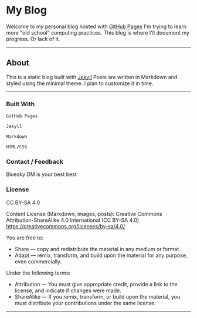 # My Blog 

Welcome to my personal blog hosted with [GitHub Pages](https://pages.github.com/)
I'm trying to learn more "old school" computing practices. This blog is where I'll document my progress. Or lack of it.  

---

##  About

This is a static blog built with [Jekyll](https://jekyllrb.com/) Posts are written in Markdown and styled using the minimal theme. I plan to customize it in time.

---

### Built With

    GitHub Pages

    Jekyll

    Markdown

    HTML/CSS

### Contact / Feedback

Bluesky DM is your best best

### License

CC BY-SA 4.0

Content License (Markdown, images, posts): Creative Commons Attribution-ShareAlike 4.0 International (CC BY-SA 4.0)
https://creativecommons.org/licenses/by-sa/4.0/

You are free to:
- Share — copy and redistribute the material in any medium or format
- Adapt — remix, transform, and build upon the material
for any purpose, even commercially.

Under the following terms:
- Attribution — You must give appropriate credit, provide a link to the license, and indicate if changes were made.
- ShareAlike — If you remix, transform, or build upon the material, you must distribute your contributions under the same license.

---
